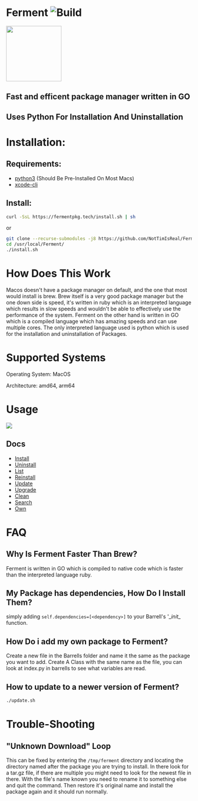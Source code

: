 # Ferment  ![Build](https://github.com/NotTimIsReal/Ferment/actions/workflows/build.yml/badge.svg)
<image src="images/logo.svg" width="150px">

## Fast and efficent package manager written in GO
## Uses Python For Installation And Uninstallation
# Installation:

## Requirements:
- [python3](https://www.python.org/) (Should Be Pre-Installed On Most Macs)
- [xcode-cli](https://www.freecodecamp.org/news/install-xcode-command-line-tools/)

## Install:
  
```sh
curl -SsL https://fermentpkg.tech/install.sh | sh
```
  or
```sh
git clone --recurse-submodules -j8 https://github.com/NotTimIsReal/Ferment.git /usr/local/Ferment/
cd /usr/local/Ferment/
./install.sh
```

# How Does This Work
Macos doesn't have a package manager on default, and the one that most would install is brew. Brew itself is a very good package manager but the one down side is speed, it's written in ruby which is an interpreted language which results in slow speeds and wouldn't be able to effectively use the performance of the system. Ferment on the other hand is written in GO which is a compiled language which has amazing speeds and can use multiple cores. The only interpreted language used is python which is used for the installation and uninstallation of Packages.

# Supported Systems
Operating System: MacOS

Architecture: amd64, arm64

# Usage
<image src="images/output.gif" >

## Docs
- [Install](Docs/install.md)
- [Uninstall](Docs/uninstall.md)
- [List](Docs/list.md)
- [Reinstall](Docs/reinstall.md)
- [Update](Docs/update.md)
- [Upgrade](Docs/upgrade.md)
- [Clean](Docs/clean.md)
- [Search](Docs/search.md)
- [Own](Docs/own.md)

# FAQ
## Why Is Ferment Faster Than Brew?
Ferment is written in GO which is compiled to native code which is faster than the interpreted language ruby.
## My Package has dependencies, How Do I Install Them?
simply adding `self.dependencies=[<dependency>]` to your Barrell's '\__init\__ function.
## How Do i add my own package to Ferment?
Create a new file in the Barrells folder and name it the same as the package you want to add. Create A Class with the same name as the file, you can look at index.py in barrells to see what variables are read. 

## How to update to a newer version of Ferment?
```sh
./update.sh
```

# Trouble-Shooting
## "Unknown Download" Loop
This can be fixed by entering the `/tmp/ferment` directory and locating the directory named after the package you are trying to install. In there look for a tar.gz file, if there are multiple you might need to look for the newest file in there. With the file's name known you need to rename it to something else and quit the command. Then restore it's original name and install the package again and it should run normally.




